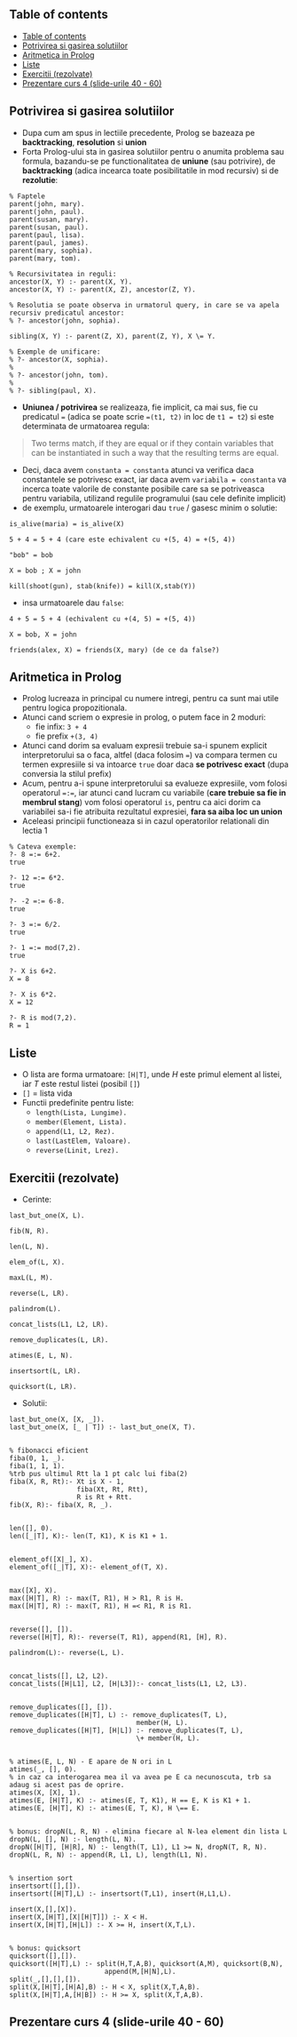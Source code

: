## Table of contents

- [Table of contents](#table-of-contents)
- [Potrivirea si gasirea solutiilor](#potrivirea-si-gasirea-solutiilor)
- [Aritmetica in Prolog](#aritmetica-in-prolog)
- [Liste](#liste)
- [Exercitii (rezolvate)](#exercitii-rezolvate)
- [Prezentare curs 4 (slide-urile 40 - 60)](#prezentare-curs-4-slide-urile-40---60)


## Potrivirea si gasirea solutiilor
- Dupa cum am spus in lectiile precedente, Prolog se bazeaza pe **backtracking**, **resolution** si **union**
- Forta Prolog-ului sta in gasirea solutiilor pentru o anumita problema sau formula, bazandu-se pe functionalitatea de **uniune** (sau potrivire), de **backtracking** (adica incearca toate posibilitatile in mod recursiv) si de **rezolutie**:
```
% Faptele
parent(john, mary).
parent(john, paul).
parent(susan, mary).
parent(susan, paul).
parent(paul, lisa).
parent(paul, james).
parent(mary, sophia).
parent(mary, tom).

% Recursivitatea in reguli:
ancestor(X, Y) :- parent(X, Y).
ancestor(X, Y) :- parent(X, Z), ancestor(Z, Y).

% Resolutia se poate observa in urmatorul query, in care se va apela recursiv predicatul ancestor:
% ?- ancestor(john, sophia).

sibling(X, Y) :- parent(Z, X), parent(Z, Y), X \= Y.

% Exemple de unificare:
% ?- ancestor(X, sophia).
% 
% ?- ancestor(john, tom).
% 
% ?- sibling(paul, X).
```

- **Uniunea / potrivirea** se realizeaza, fie implicit, ca mai sus, fie cu predicatul `=` (adica se poate scrie `=(t1, t2)` in loc de `t1 = t2`) si este determinata de urmatoarea regula:
> Two terms match, if they are equal or if they contain variables that can be instantiated in such a way that the resulting terms are equal.
- Deci, daca avem `constanta = constanta` atunci va verifica daca constantele se potrivesc exact, iar daca avem `variabila = constanta` va incerca toate valorile de constante posibile care sa se potriveasca pentru variabila, utilizand regulile programului (sau cele definite implicit)
- de exemplu, urmatoarele interogari dau `true` / gasesc minim o solutie:
```
is_alive(maria) = is_alive(X)

5 + 4 = 5 + 4 (care este echivalent cu +(5, 4) = +(5, 4))

"bob" = bob

X = bob ; X = john

kill(shoot(gun), stab(knife)) = kill(X,stab(Y))
```
- insa urmatoarele dau `false`:
```
4 + 5 = 5 + 4 (echivalent cu +(4, 5) = +(5, 4))

X = bob, X = john

friends(alex, X) = friends(X, mary) (de ce da false?)
```

## Aritmetica in Prolog
- Prolog lucreaza in principal cu numere intregi, pentru ca sunt mai utile pentru logica propozitionala.
- Atunci cand scriem o expresie in prolog, o putem face in 2 moduri:
  - fie infix: `3 + 4`
  - fie prefix `+(3, 4)`
- Atunci cand dorim sa evaluam expresii trebuie sa-i spunem explicit interpretorului sa o faca, altfel (daca folosim `=`) va compara termen cu termen expresiile si va intoarce `true` doar daca **se potrivesc exact** (dupa conversia la stilul prefix)
- Acum, pentru a-i spune interpretorului sa evalueze expresiile, vom folosi operatorul `=:=`, iar atunci cand lucram cu variabile (**care trebuie sa fie in membrul stang**) vom folosi operatorul `is`, pentru ca aici dorim ca variabilei sa-i fie atribuita rezultatul expresiei, **fara sa aiba loc un union**
- Aceleasi principii functioneaza si in cazul operatorilor relationali din lectia 1

```
% Cateva exemple:
?- 8 =:= 6+2.
true

?- 12 =:= 6*2.
true

?- -2 =:= 6-8.
true

?- 3 =:= 6/2.
true

?- 1 =:= mod(7,2).
true

?- X is 6+2.
X = 8

?- X is 6*2.
X = 12

?- R is mod(7,2).
R = 1
```

## Liste
- O lista are forma urmatoare: `[H|T]`, unde $H$ este primul element al listei, iar $T$ este restul listei (posibil `[]`)
- `[]` = lista vida
- Functii predefinite pentru liste:
  - `length(Lista, Lungime).`
  - `member(Element, Lista).`
  - `append(L1, L2, Rez).`
  - `last(LastElem, Valoare).`
  - `reverse(Linit, Lrez).`

## Exercitii (rezolvate)
- Cerinte:
```
last_but_one(X, L).

fib(N, R).

len(L, N).

elem_of(L, X).

maxL(L, M).

reverse(L, LR).

palindrom(L).

concat_lists(L1, L2, LR).

remove_duplicates(L, LR). 

atimes(E, L, N).

insertsort(L, LR).

quicksort(L, LR).
```
- Solutii:
```
last_but_one(X, [X, _]).
last_but_one(X, [_ | T]) :- last_but_one(X, T).


% fibonacci eficient
fiba(0, 1, _).
fiba(1, 1, 1).
%trb pus ultimul Rtt la 1 pt calc lui fiba(2)
fiba(X, R, Rt):- Xt is X - 1, 
                 fiba(Xt, Rt, Rtt),
                 R is Rt + Rtt.
fib(X, R):- fiba(X, R, _).


len([], 0).
len([_|T], K):- len(T, K1), K is K1 + 1.


element_of([X|_], X).
element_of([_|T], X):- element_of(T, X).


max([X], X).
max([H|T], R) :- max(T, R1), H > R1, R is H.
max([H|T], R) :- max(T, R1), H =< R1, R is R1.


reverse([], []).
reverse([H|T], R):- reverse(T, R1), append(R1, [H], R).

palindrom(L):- reverse(L, L).


concat_lists([], L2, L2).
concat_lists([H|L1], L2, [H|L3]):- concat_lists(L1, L2, L3).


remove_duplicates([], []).
remove_duplicates([H|T], L) :- remove_duplicates(T, L), 
    							member(H, L).
remove_duplicates([H|T], [H|L]) :- remove_duplicates(T, L),
    							\+ member(H, L).


% atimes(E, L, N) - E apare de N ori in L
atimes(_, [], 0).
% in caz ca interogarea mea il va avea pe E ca necunoscuta, trb sa adaug si acest pas de oprire.
atimes(X, [X], 1).
atimes(E, [H|T], K) :- atimes(E, T, K1), H == E, K is K1 + 1.
atimes(E, [H|T], K) :- atimes(E, T, K), H \== E.


% bonus: dropN(L, R, N) - elimina fiecare al N-lea element din lista L
dropN(L, [], N) :- length(L, N).
dropN([H|T], [H|R], N) :- length(T, L1), L1 >= N, dropN(T, R, N).
dropN(L, R, N) :- append(R, L1, L), length(L1, N).


% insertion sort
insertsort([],[]).
insertsort([H|T],L) :- insertsort(T,L1), insert(H,L1,L).

insert(X,[],[X]).
insert(X,[H|T],[X|[H|T]]) :- X < H.
insert(X,[H|T],[H|L]) :- X >= H, insert(X,T,L).


% bonus: quicksort
quicksort([],[]).
quicksort([H|T],L) :- split(H,T,A,B), quicksort(A,M), quicksort(B,N),
                        append(M,[H|N],L).
split(_,[],[],[]).
split(X,[H|T],[H|A],B) :- H < X, split(X,T,A,B).
split(X,[H|T],A,[H|B]) :- H >= X, split(X,T,A,B).
```

## Prezentare curs 4 (slide-urile 40 - 60)
